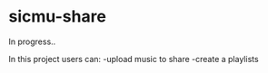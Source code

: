 # sicmu-share

In progress..

In this project users can:
  -upload music to share
  -create a playlists
